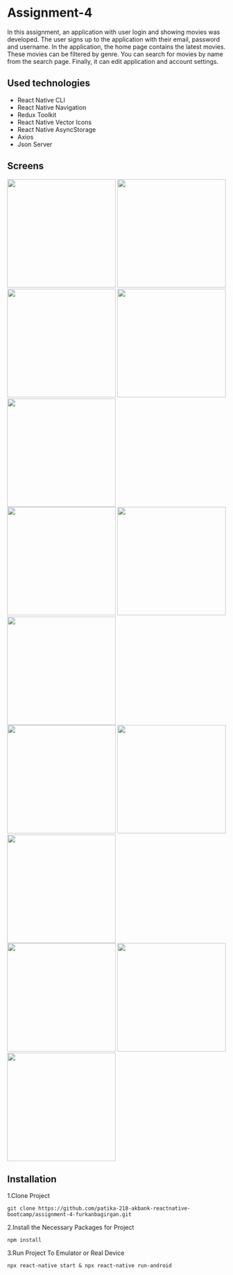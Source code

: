 # Assignment-4
In this assignment, an application with user login and showing movies was developed. The user signs up to the application with their email, password and username. In the application, the home page contains the latest movies. These movies can be filtered by genre. You can search for movies by name from the search page. Finally, it can edit application and account settings.

## Used technologies
- React Native CLI
- React Native Navigation
- Redux Toolkit
- React Native Vector Icons
- React Native AsyncStorage
- Axios
- Json Server

## Screens
<div>
<kbd><img src="screenshots/login.jpg" width="250"></kbd>
<kbd><img src="screenshots/signup.jpg" width="250"></kbd>
</div>
<div>
<kbd><img src="screenshots/lightHome.jpg" width="250"></kbd>
<kbd><img src="screenshots/lightSearch.jpg" width="250"></kbd>
<kbd><img src="screenshots/lightDetail.jpg" width="250"></kbd>
</div>
<div>
<kbd><img src="screenshots/lightSettings.jpg" width="250"></kbd>
<kbd><img src="screenshots/lightProfile.jpg" width="250"></kbd>
<kbd><img src="screenshots/lightTheme.jpg" width="250"></kbd>
</div>
<div>
<kbd><img src="screenshots/darkHome.jpg" width="250"></kbd>
<kbd><img src="screenshots/darkSearch.jpg" width="250"></kbd>
<kbd><img src="screenshots/darkDetail.jpg" width="250"></kbd>
</div>
<div>
<kbd><img src="screenshots/darkSettings.jpg" width="250"></kbd>
<kbd><img src="screenshots/darkProfile.jpg" width="250"></kbd>
<kbd><img src="screenshots/darkTheme.jpg" width="250"></kbd>
</div>

## Installation
1.Clone Project
```
git clone https://github.com/patika-218-akbank-reactnative-bootcamp/assignment-4-furkanbagirgan.git
```
2.Install the Necessary Packages for Project
```
npm install
```
3.Run Project To Emulator or Real Device
```
npx react-native start & npx react-native run-android
```
